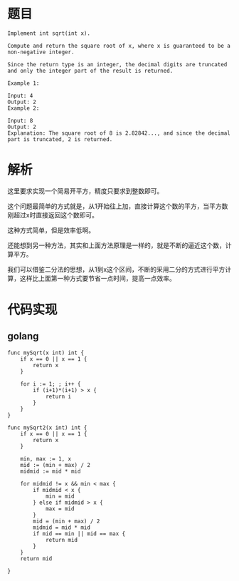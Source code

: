 # 题目
```
Implement int sqrt(int x).

Compute and return the square root of x, where x is guaranteed to be a non-negative integer.

Since the return type is an integer, the decimal digits are truncated and only the integer part of the result is returned.

Example 1:

Input: 4
Output: 2
Example 2:

Input: 8
Output: 2
Explanation: The square root of 8 is 2.82842..., and since the decimal part is truncated, 2 is returned.
```

# 解析
这里要求实现一个简易开平方，精度只要求到整数即可。

这个问题最简单的方式就是，从1开始往上加，直接计算这个数的平方，当平方数刚超过x时直接返回这个数即可。

这种方式简单，但是效率低啊。

还能想到另一种方法，其实和上面方法原理是一样的，就是不断的逼近这个数，计算平方。

我们可以借鉴二分法的思想，从1到x这个区间，不断的采用二分的方式进行平方计算，这样比上面第一种方式要节省一点时间，提高一点效率。

# 代码实现
## golang
```golang
func mySqrt(x int) int {
	if x == 0 || x == 1 {
		return x
	}

	for i := 1; ; i++ {
		if (i+1)*(i+1) > x {
			return i
		}
	}
}

func mySqrt2(x int) int {
	if x == 0 || x == 1 {
		return x
	}

	min, max := 1, x
	mid := (min + max) / 2
	midmid := mid * mid

	for midmid != x && min < max {
		if midmid < x {
			min = mid
		} else if midmid > x {
			max = mid
		}
		mid = (min + max) / 2
		midmid = mid * mid
		if mid == min || mid == max {
			return mid
		}
	}
	return mid

}
```